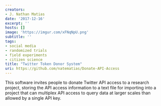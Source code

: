 ```yaml
---
creators:
- J. Nathan Matias
date: '2017-12-16'
excerpt: ''
hosts: []
image: 'https://imgur.com/xFNqNpU.png'
subtitle: ''
tags:
- social media
- randomized trials
- field experiments
- citizen science
title: "Twitter Token Donor System"
uri: https://github.com/natematias/Donate-API-Access
---
```


This software invites people to donate Twitter API access to a research project, storing the API access information to a text file for importing into a project that can multiplex API access to query data at larger scales than allowed by a single API key.
